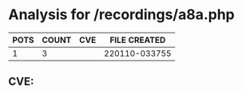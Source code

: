 # Analysis for /recordings/a8a.php
| POTS | COUNT | CVE | FILE CREATED |
|---|---|---|---|
| 1 | 3 | | 220110-033755 |

## CVE: 